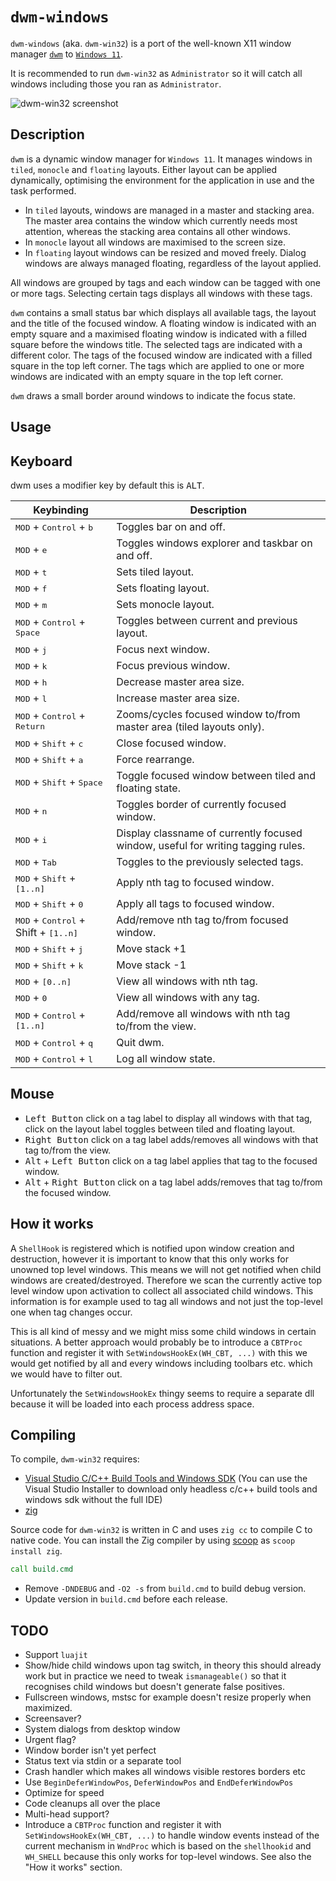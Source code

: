 # `dwm-windows`

`dwm-windows` (aka. `dwm-win32`) is a port of the well-known X11 window manager [`dwm`](https://dwm.suckless.org/) to [`Windows 11`](https://en.wikipedia.org/wiki/Windows_11).

It is recommended to run `dwm-win32` as `Administrator` so it will catch all windows including those you ran as `Administrator`.

![dwm-win32 screenshot](./screenshot.png)

## Description

`dwm` is a dynamic window manager for `Windows 11`. It manages windows
in `tiled`, `monocle` and `floating` layouts. Either layout can be applied
dynamically, optimising the environment for the application in use and
the task performed.

- In `tiled` layouts, windows are managed in a master and stacking area. The
master area contains the window which currently needs most attention,
whereas the stacking area contains all other windows.
- In `monocle` layout
all windows are maximised to the screen size.
- In `floating` layout windows
can be resized and moved freely. Dialog windows are always managed
floating, regardless of the layout applied.

All windows are grouped by tags and each window can be tagged with one or more tags. Selecting certain tags displays all windows with these tags.

`dwm` contains a small status bar which displays all available tags, the
layout and the title of the focused window. A floating window is indicated
with an empty square and a maximised floating window is indicated with a
filled square before the windows title. The selected tags are indicated
with a different color. The tags of the focused window are indicated with
a filled square in the top left corner.  The tags which are applied to
one or more windows are indicated with an empty square in the top left
corner.

`dwm` draws a small border around windows to indicate the focus state.

## Usage

## Keyboard

<!-- markdownlint-disable MD033 -->

dwm uses a modifier key by default this is <kbd>ALT</kbd>.

| Keybinding                                                      | Description                                                                      |
|-----------------------------------------------------------------|----------------------------------------------------------------------------------|
| <kbd>MOD</kbd> + <kbd>Control</kbd> + <kbd>b</kbd>              | Toggles bar on and off.                                                          |
| <kbd>MOD</kbd> + <kbd>e</kbd>                                   | Toggles windows explorer and taskbar on and off.                                 |
| <kbd>MOD</kbd> + <kbd>t</kbd>                                   | Sets tiled layout.                                                               |
| <kbd>MOD</kbd> + <kbd>f</kbd>                                   | Sets floating layout.                                                            |
| <kbd>MOD</kbd> + <kbd>m</kbd>                                   | Sets monocle layout.                                                             |
| <kbd>MOD</kbd> + <kbd>Control</kbd> + <kbd>Space</kbd>          | Toggles between current and previous layout.                                     |
| <kbd>MOD</kbd> + <kbd>j</kbd>                                   | Focus next window.                                                               |
| <kbd>MOD</kbd> + <kbd>k</kbd>                                   | Focus previous window.                                                           |
| <kbd>MOD</kbd> + <kbd>h</kbd>                                   | Decrease master area size.                                                       |
| <kbd>MOD</kbd> + <kbd>l</kbd>                                   | Increase master area size.                                                       |
| <kbd>MOD</kbd> + <kbd>Control</kbd> + <kbd>Return</kbd>         | Zooms/cycles focused window to/from master area (tiled layouts only).            |
| <kbd>MOD</kbd> + <kbd>Shift</kbd> + <kbd>c</kbd>                | Close focused window.                                                            |
| <kbd>MOD</kbd> + <kbd>Shift</kbd> + <kbd>a</kbd>                | Force rearrange.                                                                 |
| <kbd>MOD</kbd> + <kbd>Shift</kbd> + <kbd>Space</kbd>            | Toggle focused window between tiled and floating state.                          |
| <kbd>MOD</kbd> + <kbd>n</kbd>                                   | Toggles border of currently focused window.                                      |
| <kbd>MOD</kbd> + <kbd>i</kbd>                                   | Display classname of currently focused window, useful for writing tagging rules. |
| <kbd>MOD</kbd> + <kbd>Tab</kbd>                                 | Toggles to the previously selected tags.                                         |
| <kbd>MOD</kbd> + <kbd>Shift</kbd> + <kbd>[1..n]</kbd>           | Apply nth tag to focused window.                                                 |
| <kbd>MOD</kbd> + <kbd>Shift</kbd> + <kbd>0</kbd>                | Apply all tags to focused window.                                                |
| <kbd>MOD</kbd> + <kbd>Control</kbd> + Shift + <kbd>[1..n]</kbd> | Add/remove nth tag to/from focused window.                                       |
| <kbd>MOD</kbd> + <kbd>Shift</kbd> + <kbd>j</kbd>                | Move stack +1                                                                    |
| <kbd>MOD</kbd> + <kbd>Shift</kbd> + <kbd>k</kbd>                | Move stack -1                                                                    |
| <kbd>MOD</kbd> + <kbd>[0..n]</kbd>                              | View all windows with nth tag.                                                   |
| <kbd>MOD</kbd> + <kbd>0</kbd>                                   | View all windows with any tag.                                                   |
| <kbd>MOD</kbd> + <kbd>Control</kbd> + <kbd>[1..n]</kbd>         | Add/remove all windows with nth tag to/from the view.                            |
| <kbd>MOD</kbd> + <kbd>Control</kbd> + <kbd>q</kbd>              | Quit dwm.                                                                        |
| <kbd>MOD</kbd> + <kbd>Control</kbd> + <kbd>l</kbd>              | Log all window state.                                                            |

## Mouse

- <kbd>Left Button</kbd> click on a tag label to display all windows with that tag, click
      on the layout label toggles between tiled and floating layout.
- <kbd>Right Button</kbd> click on a tag label adds/removes all windows with that tag to/from
      the view.
- <kbd>Alt</kbd> + <kbd>Left Button</kbd> click on a tag label applies that tag to the focused window.
- <kbd>Alt</kbd> + <kbd>Right Button</kbd> click on a tag label adds/removes that tag to/from the focused window.

## How it works

A `ShellHook` is registered which is notified upon window creation and
destruction, however it is important to know that this only works for
unowned top level windows. This means we will not get notified when child
windows are created/destroyed. Therefore we scan the currently active top
level window upon activation to collect all associated child windows.
This information is for example used to tag all windows and not just
the top-level one when tag changes occur.

This is all kind of messy and we might miss some child windows in certain
situations. A better approach would probably be to introduce a `CBTProc`
function and register it with `SetWindowsHookEx(WH_CBT, ...)` with this we
would get notified by all and every windows including toolbars etc.
which we would have to filter out.

Unfortunately the `SetWindowsHookEx` thingy seems to require a separate
dll because it will be loaded into each process address space.

## Compiling

To compile, `dwm-win32` requires:

- [Visual Studio C/C++ Build Tools and Windows SDK](https://visualstudio.microsoft.com/downloads/) (You can use the Visual Studio Installer to download only headless c/c++ build tools and windows sdk without the full IDE)
- [zig](https://ziglang.org/)

Source code for `dwm-win32` is written in C and uses `zig cc` to compile C to native code.
You can install the Zig compiler by using [scoop](https://scoop.sh) as `scoop install zig`.

```cmd
call build.cmd
```

- Remove `-DNDEBUG` and `-O2 -s` from `build.cmd` to build debug version.
- Update version in `build.cmd` before each release.

## TODO

- Support `luajit`
- Show/hide child windows upon tag switch, in theory this should already work but in practice we need to tweak `ismanageable()` so that it recognises child windows but doesn't generate false positives.
- Fullscreen windows, mstsc for example doesn't resize properly when maximized.
- Screensaver?
- System dialogs from desktop window
- Urgent flag?
- Window border isn't yet perfect
- Status text via stdin or a separate tool
- Crash handler which makes all windows visible restores borders etc
- Use `BeginDeferWindowPos`, `DeferWindowPos` and `EndDeferWindowPos`
- Optimize for speed
- Code cleanups all over the place
- Multi-head support?
- Introduce a `CBTProc` function and register it with `SetWindowsHookEx(WH_CBT, ...)` to handle window events instead of the current mechanism in `WndProc` which is based on the `shellhookid` and `WH_SHELL` because this only works for top-level windows. See also the "How it works" section.
